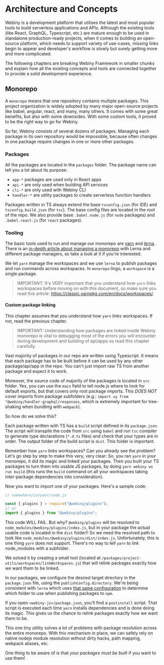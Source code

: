 # Architecture and Concepts

Webiny is a development platform that utilises the latest and most popular tools to build serverless applications and APIs.
Although the existing tools (like React, GraphQL, Typescript, etc.) are mature enough to be used in standalone production-ready projects, when it comes to building an open-source platform, which needs to support variety of use-cases, missing links begin to appear and developer's workflow is slowly but surely getting more and more complicated.

The following chapters are breaking Webiny Framework in smaller chunks and explain how all the existing concepts and tools are connected together to provide a solid development experience.

## Monorepo

A `monorepo` means that one repository contains multiple packages. This project organization is widely adopted by many major open-source projects like babel, angular, react, and many, many others. It comes with some great benefits, but also with some downsides. With some custom tools, it proved to be the right way to go for Webiny.

So far, Webiny consists of several dozens of packages. Managing each package in its own repository would be impossible, because often changes in one package require changes in one or more other packages.

### Packages

All the packages are located in the `packages` folder. The package name can tell you a lot about its purpose:

- `app-*` packages are used only in React apps
- `api-*` are only used when building API services
- `cli-*` are only used with Webiny CLI
- `handler-*` are utility packages to create serverless function handlers

Packages written in TS always extend the base `tsconfig.json` (for IDE) and `tsconfig.build.json` (for `tsc`). The base config files are located in the root of the repo. We also provide base `.babel.node.js` (for `node` packages) and `.babel.react.js` (for `react` packages).

### Tooling

The basic tools used to run and manage our monorepo are [yarn](https://yarnpkg.com/) and [lerna](https://lerna.js.org/). There is an [in-depth article about managing a monorepo](https://doppelmutzi.github.io/monorepo-lerna-yarn-workspaces/) with Lerna and different package managers, so take a look at it if you're interested.

We let `yarn` manage the workspaces and we use `lerna` to publish packages and run commands across workspaces. In `monorepo` lingo, a `workspace` is a single package.

> IMPORTANT: It's VERY important that you understand how `yarn` links workspaces before moving on with this document, so make sure you read this article: https://classic.yarnpkg.com/en/docs/workspaces/.

#### Custom package linking

This chapter assumes that you understand how `yarn` links workspaces. If not, read the previous chapter.

> IMPORTANT: Understanding how packages are linked inside Webiny monorepo is vital to debugging most of the errors you will encounter during development and building of api/apps so read this chapter carefully.

Vast majority of packages in our repo are written using Typescript. It means that each package has to be built before it can be used by any other package/api/app in the repo. You can't just import raw TS from another package and expect it to work.

Moreover, the source code of majority of the packages is located in `src` folder. Yes, you can use the `main` field to tell node.js where to look for default exports, but that covers only root package imports. This _DOES NOT_ cover imports from package subfolders (e.g.: `import xy from "@webiny/handler-graphql/responses`, which is extremely important for tree-shaking when bundling with `webpack`).

So how do we solve this?

Each package written with TS has a `build` script defined in its `package.json`. The script will transpile the code from `src` using `babel` and run `tsc` compiler to generate type declarations (`*.d.ts` files) and check that your types are in order. The output folder of the build script is `dist`. This folder is important.

Remember how `yarn` links workspaces? Can you already see the problem? Let's go step by step to make this very, very clear:
So, you ran `yarn` in your monorepo, it did its magic and linked your packages. Then you built your TS packages to turn them into usable JS packages, by doing `yarn webiny ws run build` (this runs the `build` command on all your workspaces taking inter-package dependencies into consideration).

Now you want to import one of your packages. Here's a sample code:

```js
// somewhere/in/your/code.js

const { plugins } = require("@webiny/plugins");
// or
import { plugins } from "@webiny/plugins";
```

This code WILL FAIL. But why? `@webiny/plugins` will be resolved to `node_modules/@webiny/plugins/index.js`, but in your package the actual usable code is located in the `dist` folder!! So we need the resolved path to look like `node_modules/@webiny/plugins/dist/index.js`. Unfortunately, this is one thing `yarn` does not support. There's no way to tell `yarn` to link node_modules with a subfolder.

We solved it by creating a small tool (located at `/packages/project-utils/workspaces/linkWorkspaces.js`) that will relink packages exactly how we want them to be linked.

In our packages, we configure the desired target directory in the `package.json` file, using the `publishConfig.directory`. We're being consistent with `lerna` which uses [that same configuration](https://github.com/lerna/lerna/tree/master/commands/publish#publishconfigdirectory) to determine which folder to use when publishing packages to `npm`.

If you open `<webiny-js>/package.json`, you'll find a `postinstall` script. That script is executed each time `yarn` installs dependencies and is done doing its magic. This gives us the chance to relink packages exactly how we want them to be.

This one tiny utility solves a lot of problems with package resolution across the entire monorepo. With this mechanism in place, we can safely rely on native nodejs module resolution without dirty hacks, path mapping, webpack aliases, etc.

One thing to be aware of is that _your packages must be built_ if you want to use them!
